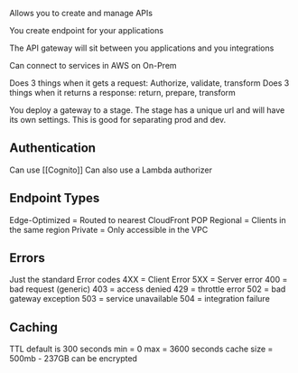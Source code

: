 Allows you to create and manage APIs

You create endpoint for your applications

The API gateway will sit between you applications and you integrations

Can connect to services in AWS on On-Prem

Does 3 things when it gets a request: Authorize, validate, transform
Does 3 things when it returns a response: return, prepare, transform

You deploy a gateway to a stage. The stage has a unique url and will have its own settings. This is good for separating prod and dev.
## Authentication
Can use [[Cognito]] 
Can also use a Lambda authorizer

## Endpoint Types
Edge-Optimized = Routed to nearest CloudFront POP
Regional = Clients in the same region
Private = Only accessible in the VPC

## Errors
Just the standard Error codes
4XX = Client Error
5XX = Server error
400 = bad request (generic)
403 = access denied
429 = throttle error
502 = bad gateway exception
503 = service unavailable
504 = integration failure

## Caching
TTL default is 300 seconds
min = 0 max = 3600 seconds
cache size = 500mb - 237GB
can be encrypted
